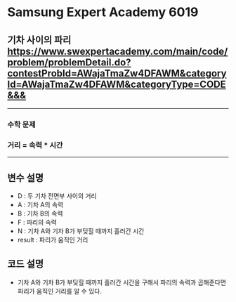 Samsung Expert Academy 6019
=============
기차 사이의 파리 
<https://www.swexpertacademy.com/main/code/problem/problemDetail.do?contestProbId=AWajaTmaZw4DFAWM&categoryId=AWajaTmaZw4DFAWM&categoryType=CODE&&&>
---------------
- - -
### 수학 문제
### 거리 = 속력 * 시간
- - -
## 변수 설명
- D : 두 기차 전면부 사이의 거리
- A : 기차 A의 속력
- B : 기차 B의 속력
- F : 파리의 속력
- N : 기차 A와 기차 B가 부딪힐 때까지 흘러간 시간
- result : 파리가 움직인 거리
## 코드 설명
- 기차 A와 기차 B가 부딪힐 때까지 흘러간 시간을 구해서 파리의 속력과 곱해준다면 파리가 움직인 거리를 알 수 있다.

